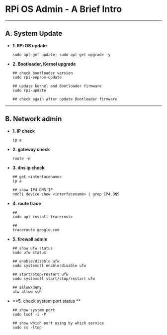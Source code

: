 # RPi OS Admin - A Brief Intro

---
## A. System Update
- **1. RPi OS update**
  ```bash=
  sudo apt-get update; sudo apt-get upgrade -y
  ```

- **2. Bootloader, Kernel upgrade**
  ```bash=
  ## check bootloader version
  sudo rpi-eeprom-update

  ## update kernel and Bootloader firmware
  sudo rpi-update

  ## check again after update Bootloader firmware
  ```

---
## B. Network admin
- **1. IP check**
  ```bash=
  ip a
  ```

- **2. gateway check**
  ```bash=
  route -n
  ```

- **3. dns ip check**
  ```bash=
  ## get <interfacename>
  ip a

  ## show IP4 DNS IP
  nmcli device show <interfacename> | grep IP4.DNS
  ```

- **4. route trace**
  ```bash=
  ##
  sudo apt install traceroute

  ## 
  traceroute google.com
  ```

- **5. firewall admin**
  ```bash=
  ## show ufw status
  sudo ufw status

  ## enable/disable ufw
  sudo systemctl enable/disable ufw

  ## start/stop/restart ufw
  sudo systemctl start/stop/restart ufw
  ```

  ```bash=
  ## allow/deny
  ufw allow ssh
  ```

- **5. check system port status **
  ```bash=
  ## show system port 
  sudo lsof -i -P

  ## show which port using by which service
  sudo ss -ltnp
  ```
